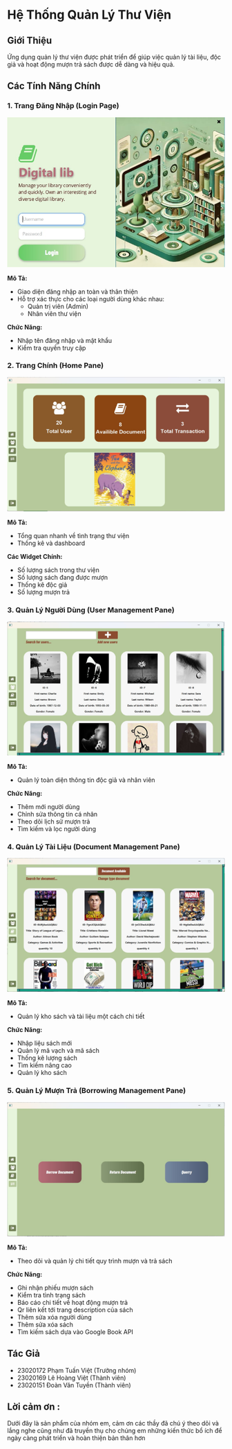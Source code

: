 # Hệ Thống Quản Lý Thư Viện

## Giới Thiệu
Ứng dụng quản lý thư viện được phát triển để giúp việc quản lý tài liệu, độc giả và hoạt động mượn trả sách được dễ dàng và hiệu quả.

## Các Tính Năng Chính

### 1. Trang Đăng Nhập (Login Page)
![Trang Đăng Nhập](https://github.com/DoanTuyen23/photo/blob/main/50e164c1-5de8-41d7-8a10-278f74281aa4.jpg)

**Mô Tả:** 
- Giao diện đăng nhập an toàn và thân thiện
- Hỗ trợ xác thực cho các loại người dùng khác nhau:
  - Quản trị viên (Admin)
  - Nhân viên thư viện

**Chức Năng:**
- Nhập tên đăng nhập và mật khẩu
- Kiểm tra quyền truy cập

### 2. Trang Chính (Home Pane)
![Trang Chính](https://github.com/DoanTuyen23/photo/blob/main/4c37a978-de63-49a2-b146-374787a7f7ac.jpg)

**Mô Tả:** 
- Tổng quan nhanh về tình trạng thư viện
- Thống kê và dashboard

**Các Widget Chính:**
- Số lượng sách trong thư viện
- Số lượng sách đang được mượn
- Thống kê độc giả
- Số lượng mượn trả

### 3. Quản Lý Người Dùng (User Management Pane)
![Quản Lý Người Dùng](https://github.com/DoanTuyen23/photo/blob/main/f6db3461-d214-4336-a4ef-7e8618a9a145.jpg)

**Mô Tả:**
- Quản lý toàn diện thông tin độc giả và nhân viên

**Chức Năng:**
- Thêm mới người dùng
- Chỉnh sửa thông tin cá nhân
- Theo dõi lịch sử mượn trả
- Tìm kiếm và lọc người dùng

### 4. Quản Lý Tài Liệu (Document Management Pane)
![Quản Lý Tài Liệu](https://github.com/DoanTuyen23/photo/blob/main/0d789958-2375-4d5d-8cac-3a5d94131a03.jpg)

**Mô Tả:**
- Quản lý kho sách và tài liệu một cách chi tiết

**Chức Năng:**
- Nhập liệu sách mới
- Quản lý mã vạch và mã sách
- Thống kê lượng sách
- Tìm kiếm nâng cao
- Quản lý kho sách

### 5. Quản Lý Mượn Trả (Borrowing Management Pane)
![Quản Lý Mượn Trả](https://github.com/DoanTuyen23/photo/blob/main/0bfd1772-0f3a-406f-978f-97324f88c1d3.jpg)

**Mô Tả:**
- Theo dõi và quản lý chi tiết quy trình mượn và trả sách

**Chức Năng:**
- Ghi nhận phiếu mượn sách
- Kiểm tra tình trạng sách
- Báo cáo chi tiết về hoạt động mượn trả
- Qr liên kết tới trang description của sách
- Thêm sửa xóa người dùng
- Thêm sửa xóa sách
- Tìm kiếm sách dựa vào Google Book API

## Tác Giả
- 23020172 Phạm Tuấn Việt (Trưởng nhóm)
- 23020169 Lê Hoàng Việt (Thành viên)
- 23020151 Đoàn Văn Tuyền (Thành viên)

## Lời cảm ơn :
Dưới đây là sản phẩm của nhóm em, cảm ơn các thầy đã chú ý theo dõi và lắng nghe cũng như đã truyền thụ cho chúng em những kiến thức bổ ích để ngày càng phát triển và hoàn thiện bản thân hơn
